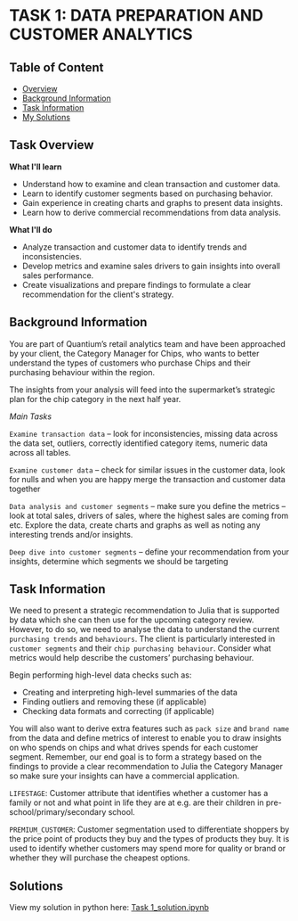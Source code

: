 # TASK 1: DATA PREPARATION AND CUSTOMER ANALYTICS
## Table of Content
 - [Overview](#overview)
 - [Background Information](#background-info)
 - [Task Information](#task-info)
 - [My Solutions](#solutions)
## Task Overview <a class = 'anchor' id = 'overview'></a>
**What I'll learn**
- Understand how to examine and clean transaction and customer data.
- Learn to identify customer segments based on purchasing behavior.
- Gain experience in creating charts and graphs to present data insights.
- Learn how to derive commercial recommendations from data analysis.

**What I'll do**
- Analyze transaction and customer data to identify trends and inconsistencies. 
- Develop metrics and examine sales drivers to gain insights into overall sales performance. 
- Create visualizations and prepare findings to formulate a clear recommendation for the client's strategy.
## Background Information <a class = 'anchor' id = 'background-info'></a>
You are part of Quantium’s retail analytics team and have been approached by your client, the Category Manager for Chips, who wants to better understand the types of customers who purchase Chips and their purchasing behaviour within the region.

The insights from your analysis will feed into the supermarket’s strategic plan for the chip category in the next half year.

*Main Tasks*

`Examine transaction data` – look for inconsistencies, missing data across the data set, outliers, correctly identified category items, numeric data across all tables.

`Examine customer data` – check for similar issues in the customer data, look for nulls and when you are happy merge the transaction and customer data together

`Data analysis and customer segments` – make sure you define the metrics – look at total sales, drivers of sales, where the highest sales are coming from etc. Explore the data, create charts and graphs as well as noting any interesting trends and/or insights.

`Deep dive into customer segments`   – define your recommendation from your insights, determine which segments we should be targeting
## Task Information <a class = 'anchor' id = 'task-info'></a>
We need to present a strategic recommendation to Julia that is supported by data which she can then use for the upcoming category review. However, to do so, we need to analyse the data to understand the current `purchasing trends` and `behaviours`. The client is particularly interested in `customer segments` and their `chip purchasing behaviour`. Consider what metrics would help describe the customers’ purchasing behaviour.  

Begin performing high-level data checks such as:

- Creating and interpreting high-level summaries of the data
- Finding outliers and removing these (if applicable)
- Checking data formats and correcting (if applicable)

You will also want to derive extra features such as `pack size` and `brand name` from the data and define metrics of interest to enable you to draw insights on who spends on chips and what drives spends for each customer segment. Remember, our end goal is to form a strategy based on the findings to provide a clear recommendation to Julia the Category Manager so make sure your insights can have a commercial application.

`LIFESTAGE`: Customer attribute that identifies whether a customer has a family or not and what point in life they are at e.g. are their children in pre-school/primary/secondary school.

`PREMIUM_CUSTOMER`: Customer segmentation used to differentiate shoppers by the price point of products they buy and the types of products they buy. It is used to identify whether customers may spend more for quality or brand or whether they will purchase the cheapest options.
## Solutions <a class = 'anchor' id = 'solutions'></a>

View my solution in python here: [Task 1_solution.ipynb](https://github.com/truonglearncode/Quantium-Data-Analytic-Virtual-Internship-/blob/main/Task%201_Data%20preparation%20and%20customer%20analytics/Task%201_Solution.ipynb)
